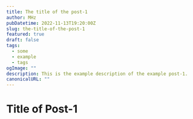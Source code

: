 ```yaml
---
title: The title of the post-1
author: MHz
pubDatetime: 2022-11-13T19:20:00Z
slug: the-title-of-the-post-1
featured: true
draft: false
tags:
  - some
  - example
  - tags
ogImage: ""
description: This is the example description of the example post-1.
canonicalURL: ""
---
```


# Title of Post-1
